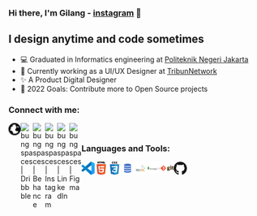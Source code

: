 ### Hi there, I'm Gilang - [instagram] 👋

## I design anytime and code sometimes

- 💻 Graduated in Informatics engineering at [Politeknik Negeri Jakarta][pnj]
- 🎨 Currently working as a UI/UX Designer at [TribunNetwork][tribun]
- ✨ A Product Digital Designer
- 🥅 2022 Goals: Contribute more to Open Source projects


### Connect with me:

[<img align="left" alt="bungspaces" width="24px" src="https://raw.githubusercontent.com/iconic/open-iconic/master/svg/globe.svg" />][website]
[<img align="left" alt="bungspaces | Dribbble" width="24px" src="https://cdn.jsdelivr.net/npm/simple-icons@v3/icons/dribbble.svg" />][dribbble]
[<img align="left" alt="bungspaces | Behance" width="24px" src="https://cdn.jsdelivr.net/npm/simple-icons@v3/icons/behance.svg" />][behance]
[<img align="left" alt="bungspaces | Instagram" width="24px" src="https://cdn.jsdelivr.net/npm/simple-icons@v3/icons/instagram.svg" />][instagram]
[<img align="left" alt="bungspaces | LinkedIn" width="24px" src="https://cdn.jsdelivr.net/npm/simple-icons@v3/icons/linkedin.svg" />][linkedin]
[<img align="left" alt="bungspaces | Figma" width="24px" src="https://cdn.jsdelivr.net/npm/simple-icons@v3/icons/figma.svg" />][Figma]

<br />

### Languages and Tools:

<img align="left" alt="Visual Studio Code" width="26px" src="https://raw.githubusercontent.com/github/explore/80688e429a7d4ef2fca1e82350fe8e3517d3494d/topics/visual-studio-code/visual-studio-code.png" />
<img align="left" alt="HTML5" width="26px" src="https://raw.githubusercontent.com/github/explore/80688e429a7d4ef2fca1e82350fe8e3517d3494d/topics/html/html.png" />
<img align="left" alt="CSS3" width="26px" src="https://raw.githubusercontent.com/github/explore/80688e429a7d4ef2fca1e82350fe8e3517d3494d/topics/css/css.png" />
<img align="left" alt="SQL" width="26px" src="https://raw.githubusercontent.com/github/explore/80688e429a7d4ef2fca1e82350fe8e3517d3494d/topics/sql/sql.png" />
<img align="left" alt="MySQL" width="26px" src="https://raw.githubusercontent.com/github/explore/80688e429a7d4ef2fca1e82350fe8e3517d3494d/topics/mysql/mysql.png" />
<img align="left" alt="MongoDB" width="26px" src="https://raw.githubusercontent.com/github/explore/80688e429a7d4ef2fca1e82350fe8e3517d3494d/topics/mongodb/mongodb.png" />
<img align="left" alt="Git" width="26px" src="https://raw.githubusercontent.com/github/explore/80688e429a7d4ef2fca1e82350fe8e3517d3494d/topics/git/git.png" />
<img align="left" alt="GitHub" width="26px" src="https://raw.githubusercontent.com/github/explore/78df643247d429f6cc873026c0622819ad797942/topics/github/github.png" />


<br />
<br />

[bibit]: https://bibit.id
[pnj]: https://pnj.ac.id
[website]: https://gilangsb.com
[dribbble]: https://dribbble.com/bungspaces
[behance]: https://behance.net/bungspaces
[instagram]: https://instagram.com/bungilang_
[linkedin]: https://linkedin.com/in/gilangsegara
[figma]: https://figma.com/@bungspaces  
[tribun]: https://www.tribunnews.com/
